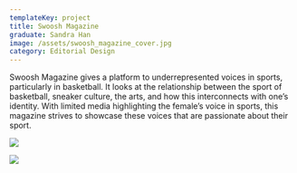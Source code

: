 ```yaml
---
templateKey: project
title: Swoosh Magazine
graduate: Sandra Han
image: /assets/swoosh_magazine_cover.jpg
category: Editorial Design
---
```

Swoosh Magazine gives a platform to underrepresented voices in sports, particularly in basketball. It looks at the relationship between the sport of basketball, sneaker culture, the arts, and how this interconnects with one’s identity. With limited media highlighting the female’s voice in sports, this magazine strives to showcase these voices that are passionate about their sport. 

![](/assets/swoosh_magazine_spread1.jpg)

![](/assets/swoosh_magazine_spread2.jpg)
